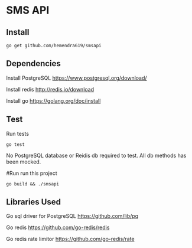 # SMS API


## Install


```
go get github.com/hemendra619/smsapi
```


## Dependencies
Install PostgreSQL
https://www.postgresql.org/download/

Install redis
http://redis.io/download

Install go
https://golang.org/doc/install



## Test
Run tests
```
go test
```

No PostgreSQL database or Reidis db required to test. All db methods has been mocked.

#Run
run this project

```
go build && ./smsapi

```


## Libraries Used

Go sql driver for PostgreSQL
https://github.com/lib/pq


Go redis
https://github.com/go-redis/redis

Go redis rate limitor
https://github.com/go-redis/rate




